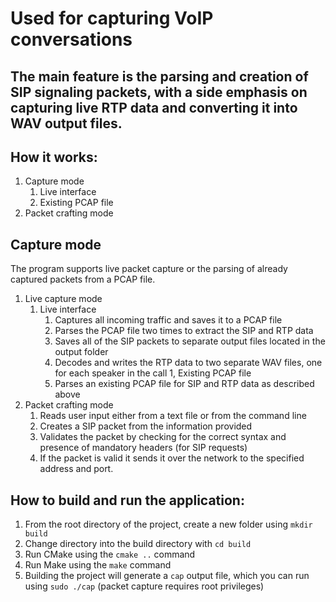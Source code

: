 # Used for capturing VoIP conversations    

## The main feature is the parsing and creation of SIP signaling packets, with a side emphasis on capturing live RTP data and converting it into WAV output files. 

## How it works:

1. Capture mode 
    1. Live interface
    1. Existing PCAP file
1. Packet crafting mode

## Capture mode

The program supports live packet capture or the parsing of already captured packets from a PCAP file.

1. Live capture mode
    1. Live interface
        1. Captures all incoming traffic and saves it to a PCAP file
        1. Parses the PCAP file two times to extract the SIP and RTP data
        1. Saves all of the SIP packets to separate output files located in the output folder
        1. Decodes and writes the RTP data to two separate WAV files, one for each speaker in the call
    1, Existing PCAP file
        1. Parses an existing PCAP file for SIP and RTP data as described above
1. Packet crafting mode
    1. Reads user input either from a text file or from the command line
    1. Creates a SIP packet from the information provided
    1. Validates the packet by checking for the correct syntax and presence of mandatory headers (for SIP requests)
    1. If the packet is valid it sends it over the network to the specified address and port.

## How to build and run the application:

1. From the root directory of the project, create a new folder using `mkdir build`
1. Change directory into the build directory with `cd build`
1. Run CMake using the `cmake ..` command
1. Run Make using the `make` command 
1. Building the project will generate a `cap` output file, which you can run using `sudo ./cap` (packet capture requires root privileges)

